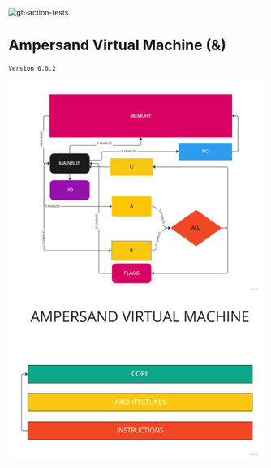 ![gh-action-tests](https://github.com/SamimiesGames/Ampersand/actions/workflows/tests.yaml/badge.svg)
# Ampersand Virtual Machine (&)
`Version 0.0.2`

![Flowchart](docs/Flowchart0.0.2.jpg)
![UML](docs/UML0.0.2.jpg)
